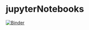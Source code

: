 # jupyterNotebooks
[![Binder](https://mybinder.org/badge_logo.svg)](https://mybinder.org/v2/gh/danielcregg/jupyterNotebooks/master)
